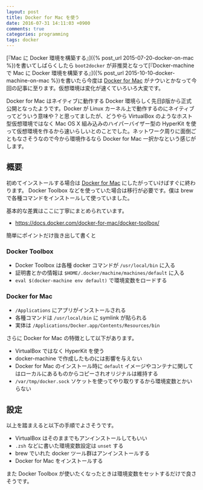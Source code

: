 ```yaml
---
layout: post
title: Docker for Mac を使う
date: 2016-07-31 14:11:03 +0900
comments: true
categories: programming
tags: docker
---
```


[『Mac に Docker 環境を構築する』]({% post_url 2015-07-20-docker-on-mac %})を書いてしばらくしたら `boot2docker` が非推奨となって[『Docker-machine で Mac に Docker 環境を構築する』]({% post_url 2015-10-10-docker-machine-on-mac %})を書いたら今度は [Docker for Mac](https://docs.docker.com/docker-for-mac/) がナウいとかなって今回の記事に至ります。仮想環境は変化が速くていろいろ大変です。

Docker for Mac はネイティブに動作する Docker 環境らしく先日β版から正式公開となったようです。Docker が Linux カーネル上で動作するのにネイティブってどういう意味や？と思ってましたが、どうやら VirtualBox のようなホスト型仮想環境ではなく Mac OS X 組み込みのハイパーバイザー型の HyperKit を使って仮想環境を作るから速いらしいとのことでした。ネットワーク周りに面倒ごともなさそうなので今から環境作るなら Docker for Mac 一択かなという感じがします。

## 概要

初めてインストールする場合は [Docker for Mac](https://docs.docker.com/docker-for-mac/) にしたがっていけばすぐに終わります。
Docker Toolbox などを使っていた場合は移行が必要です。僕は brew で各種コマンドをインストールして使っていました。

基本的な差異はここに丁寧にまとめられています。

- https://docs.docker.com/docker-for-mac/docker-toolbox/

簡単にポイントだけ抜き出して書くと

### Docker Toolbox

- Docker Toolbox は各種 docker コマンドが `/usr/local/bin` に入る
- 証明書とかの情報は `$HOME/.docker/machine/machines/default` に入る
- `eval $(docker-machine env default)` で環境変数をロードする

### Docker for Mac

- `/Applications` にアプリがインストールされる
- 各種コマンドは `/usr/local/bin` に symlink が貼られる
- 実体は `/Applications/Docker.app/Contents/Resources/bin`

さらに Docker for Mac の特徴として以下があります。

- VirtualBox ではなく HyperKit を使う
- docker-machine で作成したものには影響を与えない
- Docker for Mac のインストール時に `default` イメージやコンテナに関してはローカルにあるものからコピーされオリジナルは維持する
- `/var/tmp/docker.sock` ソケットを使ってやり取りするから環境変数とかいらない

## 設定

以上を踏まえると以下の手順でよさそうです。

- VirtualBox はそのままでもアンインストールしてもいい
- `.zsh` などに書いた環境変数設定は `unset` する
- brew でいれた docker ツール群はアンインストールする
- Docker for Mac をインストールする

また Docker Toolbox が使いたくなったときは環境変数をセットするだけで良さそうです。
